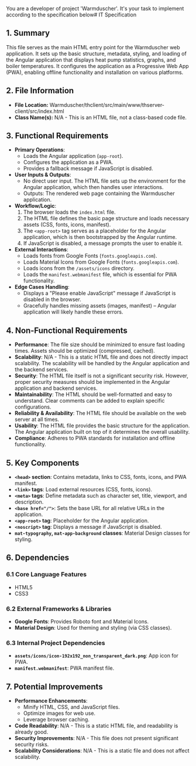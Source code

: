 You are a developer of project 'Warmduscher'. It's your task to implement according to the specification below# IT Specification

## 1. Summary

This file serves as the main HTML entry point for the Warmduscher web application. It sets up the basic structure, metadata, styling, and loading of the Angular application that displays heat pump statistics, graphs, and boiler temperatures. It configures the application as a Progressive Web App (PWA), enabling offline functionality and installation on various platforms.

## 2. File Information

- **File Location:** Warmduscher/thclient/src/main/www/thserver-client/src/index.html
- **Class Name(s):** N/A - This is an HTML file, not a class-based code file.

## 3. Functional Requirements

- **Primary Operations**: 
    - Loads the Angular application (`app-root`).
    - Configures the application as a PWA.
    - Provides a fallback message if JavaScript is disabled.
- **User Inputs & Outputs**: 
    - No direct user input. The HTML file sets up the environment for the Angular application, which then handles user interactions.
    - Outputs: The rendered web page containing the Warmduscher application.
- **Workflow/Logic**:
    1.  The browser loads the `index.html` file.
    2.  The HTML file defines the basic page structure and loads necessary assets (CSS, fonts, icons, manifest).
    3.  The `<app-root>` tag serves as a placeholder for the Angular application, which is then bootstrapped by the Angular runtime.
    4.  If JavaScript is disabled, a message prompts the user to enable it.
- **External Interactions**:
    - Loads fonts from Google Fonts (`fonts.googleapis.com`).
    - Loads Material Icons from Google Fonts (`fonts.googleapis.com`).
    - Loads icons from the `/assets/icons` directory.
    - Loads the `manifest.webmanifest` file, which is essential for PWA functionality.
- **Edge Cases Handling**:
    - Displays a "Please enable JavaScript" message if JavaScript is disabled in the browser.
    - Gracefully handles missing assets (images, manifest) – Angular application will likely handle these errors.

## 4. Non-Functional Requirements

- **Performance**: The file size should be minimized to ensure fast loading times. Assets should be optimized (compressed, cached).
- **Scalability**: N/A - This is a static HTML file and does not directly impact scalability. The scalability will be handled by the Angular application and the backend services.
- **Security**: The HTML file itself is not a significant security risk. However, proper security measures should be implemented in the Angular application and backend services.
- **Maintainability**:  The HTML should be well-formatted and easy to understand.  Clear comments can be added to explain specific configurations.
- **Reliability & Availability**: The HTML file should be available on the web server at all times.
- **Usability**: The HTML file provides the basic structure for the application. The Angular application built on top of it determines the overall usability.
- **Compliance**: Adheres to PWA standards for installation and offline functionality.

## 5. Key Components

- **`<head>` section**: Contains metadata, links to CSS, fonts, icons, and PWA manifest.
- **`<link>` tags**: Load external resources (CSS, fonts, icons).
- **`<meta>` tags**: Define metadata such as character set, title, viewport, and description.
- **`<base href="/">`**: Sets the base URL for all relative URLs in the application.
- **`<app-root>` tag**: Placeholder for the Angular application.
- **`<noscript>` tag**: Displays a message if JavaScript is disabled.
- **`mat-typography`, `mat-app-background` classes**: Material Design classes for styling.

## 6. Dependencies

### 6.1 Core Language Features

- HTML5
- CSS3

### 6.2 External Frameworks & Libraries

- **Google Fonts**: Provides Roboto font and Material Icons.
- **Material Design**: Used for theming and styling (via CSS classes).

### 6.3 Internal Project Dependencies

- **`assets/icons/icon-192x192_non_transparent_dark.png`**: App icon for PWA.
- **`manifest.webmanifest`**: PWA manifest file.

## 7. Potential Improvements

- **Performance Enhancements**:
    - Minify HTML, CSS, and JavaScript files.
    - Optimize images for web use.
    - Leverage browser caching.
- **Code Readability**: N/A - This is a static HTML file, and readability is already good.
- **Security Improvements**: N/A - This file does not present significant security risks.
- **Scalability Considerations**: N/A - This is a static file and does not affect scalability.
